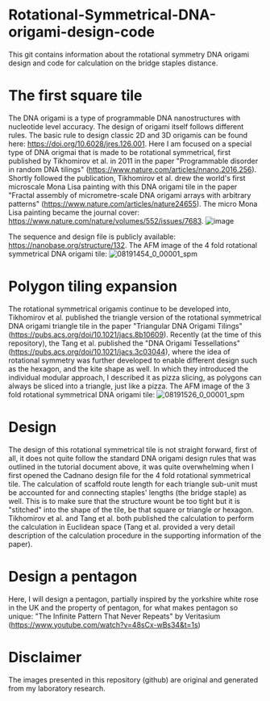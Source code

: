 # Rotational-Symmetrical-DNA-origami-design-code
This git contains information about the rotational symmetry DNA origami design and code for calculation on the bridge staples distance.

# The first square tile
The DNA origami is a type of programmable DNA nanostructures with nucleotide level accuracy. The design of origami itself follows different rules. The basic rule to design classic 2D and 3D origamis can be found here: https://doi.org/10.6028/jres.126.001. Here I am focused on a special type of DNA origmai that is made to be rotational symmetrical, first published by Tikhomirov et al. in 2011 in the paper "Programmable disorder in random DNA tilings" (https://www.nature.com/articles/nnano.2016.256). Shortly followed the publication, Tikhomirov et al. drew the world's first microscale Mona Lisa painting with this DNA origami tile in the paper "Fractal assembly of micrometre-scale DNA origami arrays with arbitrary patterns" (https://www.nature.com/articles/nature24655). The micro Mona Lisa painting became the journal cover: https://www.nature.com/nature/volumes/552/issues/7683.
![image](https://github.com/user-attachments/assets/7037190b-37c6-492f-8a8b-86cfa7f5fa1c)

The sequence and design file is publicly available: https://nanobase.org/structure/132. The AFM image of the 4 fold rotational symmetrical DNA origami tile:
![08191454_0_00001_spm](https://github.com/user-attachments/assets/d8c8e566-4835-4a89-a315-e339d53d01d2)

# Polygon tiling expansion
The rotational symmetrical origamis continue to be developed into, Tikhomirov et al. published the triangle version of the rotational symmetrical DNA origami triangle tile in the paper "Triangular DNA Origami Tilings" (https://pubs.acs.org/doi/10.1021/jacs.8b10609). Recently (at the time of this repository), the Tang et al. published the "DNA Origami Tessellations" (https://pubs.acs.org/doi/10.1021/jacs.3c03044), where the idea of rotational symmetry was further developed to enable different design such as the hexagon, and the kite shape as well. In which they introduced the individual modular approach, I described it as pizza slicing, as polygons can always be sliced into a triangle, just like a pizza.
The AFM image of the 3 fold rotational symmetrical DNA origami tile:
![08191526_0_00001_spm](https://github.com/user-attachments/assets/8e09f481-6b20-4829-a340-7b726540fb31)

# Design
The design of this rotational symmetrical tile is not straight forward, first of all, it does not quite follow the standard DNA origami design rules that was outlined in the tutorial document above, it was quite overwhelming when I first opened the Cadnano design file for the 4 fold rotational symmetrical tile. The calculation of scaffold route length for each triangle sub-unit must be accounted for and connecting staples' lengths (the bridge staple) as well. This is to make sure that the structure wount be too tight but it is "stitched" into the shape of the tile, be that square or triangle or hexagon. Tikhomirov et al. and Tang et al. both published the calculation to perform the calculation in Euclidean space (Tang et al. provided a very detail description of the calculation procedure in the supporting information of the paper).

# Design a pentagon
Here, I will design a pentagon, partially inspired by the yorkshire white rose in the UK and the property of pentagon, for what makes pentagon so unique: "The Infinite Pattern That Never Repeats" by Veritasium
(https://www.youtube.com/watch?v=48sCx-wBs34&t=1s)





# Disclaimer
The images presented in this repository (github) are original and generated from my laboratory research.
